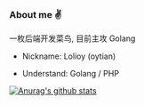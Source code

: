 ### About me ✌

一枚后端开发菜鸟, 目前主攻 Golang

- Nickname: Lolioy (oytian)

- Understand: Golang / PHP


[![Anurag's github stats](https://github-readme-stats.vercel.app/api?username=Lolioy&theme=dracula)](https://github.com/Lolioy)
